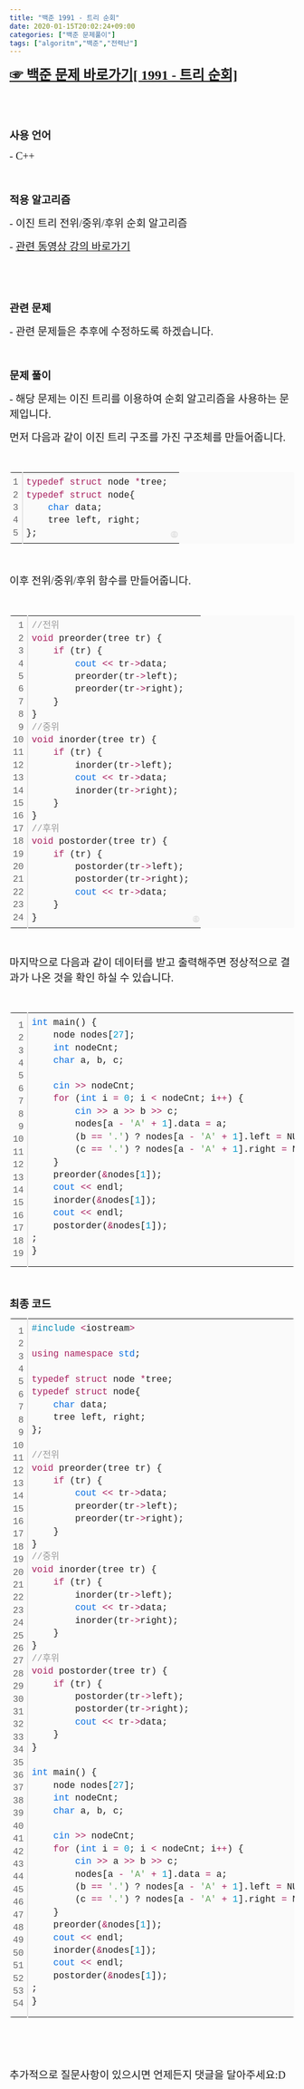 ```yaml
---
title: "백준 1991 - 트리 순회"
date: 2020-01-15T20:02:24+09:00
categories: ["백준 문제풀이"]
tags: ["algoritm","백준","전력난"]
---
```

<p><b style="font-size: 18pt;"><a href="https://www.acmicpc.net/problem/1991" target="_self"><span style="font-family: 나눔고딕, NanumGothic;">☞ 백준 문제 바로가기[ 1991 - 트리 순회]</span></a></b></p><p>&nbsp;</p><p>&nbsp;</p><p><span style="font-size: 14pt; font-family: 나눔고딕, NanumGothic;"><b>사용 언어</b></span></p><p><span style="font-size: 14pt; font-family: 나눔고딕, NanumGothic;">- C++</span></p><p><span style="font-size: 14pt;">&nbsp;</span></p><p><span style="font-size: 14pt;"><b><span style="font-family: 나눔고딕, NanumGothic;">﻿적용 알고리즘</span></b></span></p><p><span style="font-size: 14pt; font-family: 나눔고딕, NanumGothic;">- 이진 트리 전위/중위/후위 순회 알고리즘</span></p><p><span style="font-size: 14pt; font-family: 나눔고딕, NanumGothic;">-&nbsp;<a href="https://www.youtube.com/watch?v=z_tzHoPfllA&amp;list=PLRx0vPvlEmdDHxCvAQS1_6XV4deOwfVrz&amp;index=20" target="_self">관련 동영상 강의 바로가기</a></span></p><p>&nbsp;</p><p><span style="font-size: 14pt;">&nbsp;</span></p><p><span style="font-size: 14pt; font-family: 나눔고딕, NanumGothic;"><b>관련 문제</b></span></p><p><span style="font-size: 14pt; font-family: 나눔고딕, NanumGothic;">- 관련 문제들은 추후에 수정하도록 하겠습니다.</span></p><p><span style="font-size: 18.6667px;">&nbsp;</span></p><p><span style="font-size: 18.6667px;"><b><span style="font-family: 나눔고딕, NanumGothic;">문제 풀이</span></b></span></p><p><span style="font-size: 18.6667px; font-family: 나눔고딕, NanumGothic;">- 해당 문제는 이진 트리를 이용하여 순회 알고리즘을 사용하는 문제입니다.</span></p><p><font face="나눔고딕, NanumGothic"><span style="font-size: 18.6667px;">먼저 다음과 같이 이진 트리 구조를 가진 구조체를 만들어줍니다.</span></font></p><p><font face="나눔고딕, NanumGothic"><span style="font-size: 18.6667px;"><br></span></font></p><p><font face="나눔고딕, NanumGothic"><span style="font-size: 18.6667px;"></span></font></p><div class="colorscripter-code" style="color:#010101; font-family:Consolas, 'Liberation Mono', Menlo, Courier, monospace !important; position:relative !important; overflow:auto"><table class="colorscripter-code-table __se_tbl_ext" style="margin:0; padding:0; border:none; background-color:#fafafa; border-radius:4px; line-height:140%" cellspacing="0" cellpadding="0"><tbody><tr><td style="padding:6px; border-right:2px solid #e5e5e5"><div style="margin: 0px; padding: 0px; word-break: normal; text-align: right; color: rgb(102, 102, 102);"><div><span style="font-size: 12pt;">1</span></div><div><span style="font-size: 12pt;">2</span></div><div><span style="font-size: 12pt;">3</span></div><div><span style="font-size: 12pt;">4</span></div><div><span style="font-size: 12pt;">5</span></div></div></td><td style="padding:6px 0"><div style="margin: 0px; padding: 0px;"><div style="padding:0 6px; white-space:pre"><span style="color: rgb(167, 29, 93); font-size: 12pt;">typedef</span><span style="font-size: 12pt;">&nbsp;</span><span style="color: rgb(167, 29, 93); font-size: 12pt;">struct</span><span style="font-size: 12pt;">&nbsp;node&nbsp;</span><span style="color: rgb(167, 29, 93); font-size: 12pt;">*</span><span style="font-size: 12pt;">tree;</span></div><div style="padding:0 6px; white-space:pre"><span style="color: rgb(167, 29, 93); font-size: 12pt;">typedef</span><span style="font-size: 12pt;">&nbsp;</span><span style="color: rgb(167, 29, 93); font-size: 12pt;">struct</span><span style="font-size: 12pt;">&nbsp;node{</span></div><div style="padding:0 6px; white-space:pre"><span style="font-size: 12pt;">&nbsp;&nbsp;&nbsp;&nbsp;</span><span style="color: rgb(6, 109, 226); font-size: 12pt;">char</span><span style="font-size: 12pt;">&nbsp;data;</span></div><div style="padding:0 6px; white-space:pre"><span style="font-size: 12pt;">&nbsp;&nbsp;&nbsp;&nbsp;tree&nbsp;left,&nbsp;right;</span></div><div style="padding:0 6px; white-space:pre"><span style="font-size: 12pt;">};</span></div></div></td><td style="vertical-align:bottom; padding:0 2px 4px 0"><a href="http://colorscripter.com/info#e" target="_blank" style="text-decoration-line: none;"><span style="font-size:9px; word-break:normal; background-color:#e5e5e5; color:white; border-radius:10px; padding:1px">cs</span></a></td></tr></tbody></table></div><p><font face="나눔고딕, NanumGothic"><span style="font-size: 18.6667px;"><br></span></font></p><p><font face="나눔고딕, NanumGothic"><span style="font-size: 18.6667px;">이후 전위/중위/후위 함수를 만들어줍니다.</span></font></p><p><font face="나눔고딕, NanumGothic"><span style="font-size: 18.6667px;"><br></span></font></p><p><font face="나눔고딕, NanumGothic"><span style="font-size: 18.6667px;"></span></font></p><div class="colorscripter-code" style="color:#010101; font-family:Consolas, 'Liberation Mono', Menlo, Courier, monospace !important; position:relative !important; overflow:auto"><table class="colorscripter-code-table __se_tbl_ext" style="margin:0; padding:0; border:none; background-color:#fafafa; border-radius:4px; line-height:140%" cellspacing="0" cellpadding="0"><tbody><tr><td style="padding:6px; border-right:2px solid #e5e5e5"><div style="margin: 0px; padding: 0px; word-break: normal; text-align: right; color: rgb(102, 102, 102);"><div><span style="font-size: 12pt;">1</span></div><div><span style="font-size: 12pt;">2</span></div><div><span style="font-size: 12pt;">3</span></div><div><span style="font-size: 12pt;">4</span></div><div><span style="font-size: 12pt;">5</span></div><div><span style="font-size: 12pt;">6</span></div><div><span style="font-size: 12pt;">7</span></div><div><span style="font-size: 12pt;">8</span></div><div><span style="font-size: 12pt;">9</span></div><div><span style="font-size: 12pt;">10</span></div><div><span style="font-size: 12pt;">11</span></div><div><span style="font-size: 12pt;">12</span></div><div><span style="font-size: 12pt;">13</span></div><div><span style="font-size: 12pt;">14</span></div><div><span style="font-size: 12pt;">15</span></div><div><span style="font-size: 12pt;">16</span></div><div><span style="font-size: 12pt;">17</span></div><div><span style="font-size: 12pt;">18</span></div><div><span style="font-size: 12pt;">19</span></div><div><span style="font-size: 12pt;">20</span></div><div><span style="font-size: 12pt;">21</span></div><div><span style="font-size: 12pt;">22</span></div><div><span style="font-size: 12pt;">23</span></div><div><span style="font-size: 12pt;">24</span></div></div></td><td style="padding:6px 0"><div style="margin: 0px; padding: 0px;"><div style="padding:0 6px; white-space:pre"><span style="color: rgb(153, 153, 153); font-size: 12pt;">//전위</span></div><div style="padding:0 6px; white-space:pre"><span style="color: rgb(167, 29, 93); font-size: 12pt;">void</span><span style="font-size: 12pt;">&nbsp;preorder(tree&nbsp;tr)&nbsp;{</span></div><div style="padding:0 6px; white-space:pre"><span style="font-size: 12pt;">&nbsp;&nbsp;&nbsp;&nbsp;</span><span style="color: rgb(167, 29, 93); font-size: 12pt;">if</span><span style="font-size: 12pt;">&nbsp;(tr)&nbsp;{</span></div><div style="padding:0 6px; white-space:pre"><span style="font-size: 12pt;">&nbsp;&nbsp;&nbsp;&nbsp;&nbsp;&nbsp;&nbsp;&nbsp;</span><span style="color: rgb(6, 109, 226); font-size: 12pt;">cout</span><span style="font-size: 12pt;">&nbsp;</span><span style="color: rgb(167, 29, 93); font-size: 12pt;">&lt;</span><span style="color: rgb(167, 29, 93); font-size: 12pt;">&lt;</span><span style="font-size: 12pt;">&nbsp;tr</span><span style="color: rgb(167, 29, 93); font-size: 12pt;">-</span><span style="color: rgb(167, 29, 93); font-size: 12pt;">&gt;</span><span style="font-size: 12pt;">data;</span></div><div style="padding:0 6px; white-space:pre"><span style="font-size: 12pt;">&nbsp;&nbsp;&nbsp;&nbsp;&nbsp;&nbsp;&nbsp;&nbsp;preorder(tr</span><span style="color: rgb(167, 29, 93); font-size: 12pt;">-</span><span style="color: rgb(167, 29, 93); font-size: 12pt;">&gt;</span><span style="font-size: 12pt;">left);</span></div><div style="padding:0 6px; white-space:pre"><span style="font-size: 12pt;">&nbsp;&nbsp;&nbsp;&nbsp;&nbsp;&nbsp;&nbsp;&nbsp;preorder(tr</span><span style="color: rgb(167, 29, 93); font-size: 12pt;">-</span><span style="color: rgb(167, 29, 93); font-size: 12pt;">&gt;</span><span style="font-size: 12pt;">right);</span></div><div style="padding:0 6px; white-space:pre"><span style="font-size: 12pt;">&nbsp;&nbsp;&nbsp;&nbsp;}</span></div><div style="padding:0 6px; white-space:pre"><span style="font-size: 12pt;">}</span></div><div style="padding:0 6px; white-space:pre"><span style="color: rgb(153, 153, 153); font-size: 12pt;">//중위</span></div><div style="padding:0 6px; white-space:pre"><span style="color: rgb(167, 29, 93); font-size: 12pt;">void</span><span style="font-size: 12pt;">&nbsp;inorder(tree&nbsp;tr)&nbsp;{</span></div><div style="padding:0 6px; white-space:pre"><span style="font-size: 12pt;">&nbsp;&nbsp;&nbsp;&nbsp;</span><span style="color: rgb(167, 29, 93); font-size: 12pt;">if</span><span style="font-size: 12pt;">&nbsp;(tr)&nbsp;{&nbsp;&nbsp;&nbsp;&nbsp;</span></div><div style="padding:0 6px; white-space:pre"><span style="font-size: 12pt;">&nbsp;&nbsp;&nbsp;&nbsp;&nbsp;&nbsp;&nbsp;&nbsp;inorder(tr</span><span style="color: rgb(167, 29, 93); font-size: 12pt;">-</span><span style="color: rgb(167, 29, 93); font-size: 12pt;">&gt;</span><span style="font-size: 12pt;">left);</span></div><div style="padding:0 6px; white-space:pre"><span style="font-size: 12pt;">&nbsp;&nbsp;&nbsp;&nbsp;&nbsp;&nbsp;&nbsp;&nbsp;</span><span style="color: rgb(6, 109, 226); font-size: 12pt;">cout</span><span style="font-size: 12pt;">&nbsp;</span><span style="color: rgb(167, 29, 93); font-size: 12pt;">&lt;</span><span style="color: rgb(167, 29, 93); font-size: 12pt;">&lt;</span><span style="font-size: 12pt;">&nbsp;tr</span><span style="color: rgb(167, 29, 93); font-size: 12pt;">-</span><span style="color: rgb(167, 29, 93); font-size: 12pt;">&gt;</span><span style="font-size: 12pt;">data;</span></div><div style="padding:0 6px; white-space:pre"><span style="font-size: 12pt;">&nbsp;&nbsp;&nbsp;&nbsp;&nbsp;&nbsp;&nbsp;&nbsp;inorder(tr</span><span style="color: rgb(167, 29, 93); font-size: 12pt;">-</span><span style="color: rgb(167, 29, 93); font-size: 12pt;">&gt;</span><span style="font-size: 12pt;">right);</span></div><div style="padding:0 6px; white-space:pre"><span style="font-size: 12pt;">&nbsp;&nbsp;&nbsp;&nbsp;}</span></div><div style="padding:0 6px; white-space:pre"><span style="font-size: 12pt;">}</span></div><div style="padding:0 6px; white-space:pre"><span style="color: rgb(153, 153, 153); font-size: 12pt;">//후위</span></div><div style="padding:0 6px; white-space:pre"><span style="color: rgb(167, 29, 93); font-size: 12pt;">void</span><span style="font-size: 12pt;">&nbsp;postorder(tree&nbsp;tr)&nbsp;{</span></div><div style="padding:0 6px; white-space:pre"><span style="font-size: 12pt;">&nbsp;&nbsp;&nbsp;&nbsp;</span><span style="color: rgb(167, 29, 93); font-size: 12pt;">if</span><span style="font-size: 12pt;">&nbsp;(tr)&nbsp;{</span></div><div style="padding:0 6px; white-space:pre"><span style="font-size: 12pt;">&nbsp;&nbsp;&nbsp;&nbsp;&nbsp;&nbsp;&nbsp;&nbsp;postorder(tr</span><span style="color: rgb(167, 29, 93); font-size: 12pt;">-</span><span style="color: rgb(167, 29, 93); font-size: 12pt;">&gt;</span><span style="font-size: 12pt;">left);</span></div><div style="padding:0 6px; white-space:pre"><span style="font-size: 12pt;">&nbsp;&nbsp;&nbsp;&nbsp;&nbsp;&nbsp;&nbsp;&nbsp;postorder(tr</span><span style="color: rgb(167, 29, 93); font-size: 12pt;">-</span><span style="color: rgb(167, 29, 93); font-size: 12pt;">&gt;</span><span style="font-size: 12pt;">right);</span></div><div style="padding:0 6px; white-space:pre"><span style="font-size: 12pt;">&nbsp;&nbsp;&nbsp;&nbsp;&nbsp;&nbsp;&nbsp;&nbsp;</span><span style="color: rgb(6, 109, 226); font-size: 12pt;">cout</span><span style="font-size: 12pt;">&nbsp;</span><span style="color: rgb(167, 29, 93); font-size: 12pt;">&lt;</span><span style="color: rgb(167, 29, 93); font-size: 12pt;">&lt;</span><span style="font-size: 12pt;">&nbsp;tr</span><span style="color: rgb(167, 29, 93); font-size: 12pt;">-</span><span style="color: rgb(167, 29, 93); font-size: 12pt;">&gt;</span><span style="font-size: 12pt;">data;</span></div><div style="padding:0 6px; white-space:pre"><span style="font-size: 12pt;">&nbsp;&nbsp;&nbsp;&nbsp;}</span></div><div style="padding:0 6px; white-space:pre"><span style="font-size: 12pt;">}</span></div></div></td><td style="vertical-align:bottom; padding:0 2px 4px 0"><a href="http://colorscripter.com/info#e" target="_blank" style="text-decoration-line: none;"><span style="font-size:9px; word-break:normal; background-color:#e5e5e5; color:white; border-radius:10px; padding:1px">cs</span></a></td></tr></tbody></table></div><p>&nbsp;</p><p><font face="나눔고딕, NanumGothic"><span style="font-size: 18.6667px;">마지막으로 다음과 같이 데이터를 받고 출력해주면 정상적으로 결과가 나온 것을 확인 하실 수 있습니다.</span></font></p><p><font face="나눔고딕, NanumGothic"><span style="font-size: 18.6667px;"><br></span></font></p><p><font face="나눔고딕, NanumGothic"><span style="font-size: 18.6667px;"></span></font></p><div class="colorscripter-code" style="color:#010101; font-family:Consolas, 'Liberation Mono', Menlo, Courier, monospace !important; position:relative !important; overflow:auto"><table class="colorscripter-code-table __se_tbl_ext" style="margin:0; padding:0; border:none; background-color:#fafafa; border-radius:4px; line-height:140%" cellspacing="0" cellpadding="0"><tbody><tr><td style="padding:6px; border-right:2px solid #e5e5e5"><div style="margin: 0px; padding: 0px; word-break: normal; text-align: right; color: rgb(102, 102, 102);"><div><span style="font-size: 12pt;">1</span></div><div><span style="font-size: 12pt;">2</span></div><div><span style="font-size: 12pt;">3</span></div><div><span style="font-size: 12pt;">4</span></div><div><span style="font-size: 12pt;">5</span></div><div><span style="font-size: 12pt;">6</span></div><div><span style="font-size: 12pt;">7</span></div><div><span style="font-size: 12pt;">8</span></div><div><span style="font-size: 12pt;">9</span></div><div><span style="font-size: 12pt;">10</span></div><div><span style="font-size: 12pt;">11</span></div><div><span style="font-size: 12pt;">12</span></div><div><span style="font-size: 12pt;">13</span></div><div><span style="font-size: 12pt;">14</span></div><div><span style="font-size: 12pt;">15</span></div><div><span style="font-size: 12pt;">16</span></div><div><span style="font-size: 12pt;">17</span></div><div><span style="font-size: 12pt;">18</span></div><div><span style="font-size: 12pt;">19</span></div></div></td><td style="padding:6px 0"><div style="margin: 0px; padding: 0px;"><div style="padding:0 6px; white-space:pre"><span style="color: rgb(6, 109, 226); font-size: 12pt;">int</span><span style="font-size: 12pt;">&nbsp;main()&nbsp;{</span></div><div style="padding:0 6px; white-space:pre"><span style="font-size: 12pt;">&nbsp;&nbsp;&nbsp;&nbsp;node&nbsp;nodes[</span><span style="color: rgb(0, 153, 204); font-size: 12pt;">27</span><span style="font-size: 12pt;">];</span></div><div style="padding:0 6px; white-space:pre"><span style="font-size: 12pt;">&nbsp;&nbsp;&nbsp;&nbsp;</span><span style="color: rgb(6, 109, 226); font-size: 12pt;">int</span><span style="font-size: 12pt;">&nbsp;nodeCnt;</span></div><div style="padding:0 6px; white-space:pre"><span style="font-size: 12pt;">&nbsp;&nbsp;&nbsp;&nbsp;</span><span style="color: rgb(6, 109, 226); font-size: 12pt;">char</span><span style="font-size: 12pt;">&nbsp;a,&nbsp;b,&nbsp;c;</span></div><div style="padding:0 6px; white-space:pre"><span style="font-size: 12pt;">&nbsp;</span></div><div style="padding:0 6px; white-space:pre"><span style="font-size: 12pt;">&nbsp;&nbsp;&nbsp;&nbsp;</span><span style="color: rgb(6, 109, 226); font-size: 12pt;">cin</span><span style="font-size: 12pt;">&nbsp;</span><span style="color: rgb(167, 29, 93); font-size: 12pt;">&gt;</span><span style="color: rgb(167, 29, 93); font-size: 12pt;">&gt;</span><span style="font-size: 12pt;">&nbsp;nodeCnt;</span></div><div style="padding:0 6px; white-space:pre"><span style="font-size: 12pt;">&nbsp;&nbsp;&nbsp;&nbsp;</span><span style="color: rgb(167, 29, 93); font-size: 12pt;">for</span><span style="font-size: 12pt;">&nbsp;(</span><span style="color: rgb(6, 109, 226); font-size: 12pt;">int</span><span style="font-size: 12pt;">&nbsp;i&nbsp;</span><span style="color: rgb(167, 29, 93); font-size: 12pt;">=</span><span style="font-size: 12pt;">&nbsp;</span><span style="color: rgb(0, 153, 204); font-size: 12pt;">0</span><span style="font-size: 12pt;">;&nbsp;i&nbsp;</span><span style="color: rgb(167, 29, 93); font-size: 12pt;">&lt;</span><span style="font-size: 12pt;">&nbsp;nodeCnt;&nbsp;i</span><span style="color: rgb(167, 29, 93); font-size: 12pt;">+</span><span style="color: rgb(167, 29, 93); font-size: 12pt;">+</span><span style="font-size: 12pt;">)&nbsp;{</span></div><div style="padding:0 6px; white-space:pre"><span style="font-size: 12pt;">&nbsp;&nbsp;&nbsp;&nbsp;&nbsp;&nbsp;&nbsp;&nbsp;</span><span style="color: rgb(6, 109, 226); font-size: 12pt;">cin</span><span style="font-size: 12pt;">&nbsp;</span><span style="color: rgb(167, 29, 93); font-size: 12pt;">&gt;</span><span style="color: rgb(167, 29, 93); font-size: 12pt;">&gt;</span><span style="font-size: 12pt;">&nbsp;a&nbsp;</span><span style="color: rgb(167, 29, 93); font-size: 12pt;">&gt;</span><span style="color: rgb(167, 29, 93); font-size: 12pt;">&gt;</span><span style="font-size: 12pt;">&nbsp;b&nbsp;</span><span style="color: rgb(167, 29, 93); font-size: 12pt;">&gt;</span><span style="color: rgb(167, 29, 93); font-size: 12pt;">&gt;</span><span style="font-size: 12pt;">&nbsp;c;</span></div><div style="padding:0 6px; white-space:pre"><span style="font-size: 12pt;">&nbsp;&nbsp;&nbsp;&nbsp;&nbsp;&nbsp;&nbsp;&nbsp;nodes[a&nbsp;</span><span style="color: rgb(167, 29, 93); font-size: 12pt;">-</span><span style="font-size: 12pt;">&nbsp;</span><span style="color: rgb(99, 163, 92); font-size: 12pt;">'A'</span><span style="font-size: 12pt;">&nbsp;</span><span style="color: rgb(167, 29, 93); font-size: 12pt;">+</span><span style="font-size: 12pt;">&nbsp;</span><span style="color: rgb(0, 153, 204); font-size: 12pt;">1</span><span style="font-size: 12pt;">].data&nbsp;</span><span style="color: rgb(167, 29, 93); font-size: 12pt;">=</span><span style="font-size: 12pt;">&nbsp;a;</span></div><div style="padding:0 6px; white-space:pre"><span style="font-size: 12pt;">&nbsp;&nbsp;&nbsp;&nbsp;&nbsp;&nbsp;&nbsp;&nbsp;(b&nbsp;</span><span style="color: rgb(167, 29, 93); font-size: 12pt;">=</span><span style="color: rgb(167, 29, 93); font-size: 12pt;">=</span><span style="font-size: 12pt;">&nbsp;</span><span style="color: rgb(99, 163, 92); font-size: 12pt;">'.'</span><span style="font-size: 12pt;">)&nbsp;?&nbsp;nodes[a&nbsp;</span><span style="color: rgb(167, 29, 93); font-size: 12pt;">-</span><span style="font-size: 12pt;">&nbsp;</span><span style="color: rgb(99, 163, 92); font-size: 12pt;">'A'</span><span style="font-size: 12pt;">&nbsp;</span><span style="color: rgb(167, 29, 93); font-size: 12pt;">+</span><span style="font-size: 12pt;">&nbsp;</span><span style="color: rgb(0, 153, 204); font-size: 12pt;">1</span><span style="font-size: 12pt;">].left&nbsp;</span><span style="color: rgb(167, 29, 93); font-size: 12pt;">=</span><span style="font-size: 12pt;">&nbsp;NULL&nbsp;:&nbsp;nodes[a&nbsp;</span><span style="color: rgb(167, 29, 93); font-size: 12pt;">-</span><span style="font-size: 12pt;">&nbsp;</span><span style="color: rgb(99, 163, 92); font-size: 12pt;">'A'</span><span style="font-size: 12pt;">&nbsp;</span><span style="color: rgb(167, 29, 93); font-size: 12pt;">+</span><span style="font-size: 12pt;">&nbsp;</span><span style="color: rgb(0, 153, 204); font-size: 12pt;">1</span><span style="font-size: 12pt;">].left&nbsp;</span><span style="color: rgb(167, 29, 93); font-size: 12pt;">=</span><span style="font-size: 12pt;">&nbsp;</span><span style="color: rgb(167, 29, 93); font-size: 12pt;">&amp;</span><span style="font-size: 12pt;">nodes[b&nbsp;</span><span style="color: rgb(167, 29, 93); font-size: 12pt;">-</span><span style="font-size: 12pt;">&nbsp;</span><span style="color: rgb(99, 163, 92); font-size: 12pt;">'A'</span><span style="font-size: 12pt;">&nbsp;</span><span style="color: rgb(167, 29, 93); font-size: 12pt;">+</span><span style="font-size: 12pt;">&nbsp;</span><span style="color: rgb(0, 153, 204); font-size: 12pt;">1</span><span style="font-size: 12pt;">];</span></div><div style="padding:0 6px; white-space:pre"><span style="font-size: 12pt;">&nbsp;&nbsp;&nbsp;&nbsp;&nbsp;&nbsp;&nbsp;&nbsp;(c&nbsp;</span><span style="color: rgb(167, 29, 93); font-size: 12pt;">=</span><span style="color: rgb(167, 29, 93); font-size: 12pt;">=</span><span style="font-size: 12pt;">&nbsp;</span><span style="color: rgb(99, 163, 92); font-size: 12pt;">'.'</span><span style="font-size: 12pt;">)&nbsp;?&nbsp;nodes[a&nbsp;</span><span style="color: rgb(167, 29, 93); font-size: 12pt;">-</span><span style="font-size: 12pt;">&nbsp;</span><span style="color: rgb(99, 163, 92); font-size: 12pt;">'A'</span><span style="font-size: 12pt;">&nbsp;</span><span style="color: rgb(167, 29, 93); font-size: 12pt;">+</span><span style="font-size: 12pt;">&nbsp;</span><span style="color: rgb(0, 153, 204); font-size: 12pt;">1</span><span style="font-size: 12pt;">].right&nbsp;</span><span style="color: rgb(167, 29, 93); font-size: 12pt;">=</span><span style="font-size: 12pt;">&nbsp;NULL&nbsp;:&nbsp;nodes[a&nbsp;</span><span style="color: rgb(167, 29, 93); font-size: 12pt;">-</span><span style="font-size: 12pt;">&nbsp;</span><span style="color: rgb(99, 163, 92); font-size: 12pt;">'A'</span><span style="font-size: 12pt;">&nbsp;</span><span style="color: rgb(167, 29, 93); font-size: 12pt;">+</span><span style="font-size: 12pt;">&nbsp;</span><span style="color: rgb(0, 153, 204); font-size: 12pt;">1</span><span style="font-size: 12pt;">].right&nbsp;</span><span style="color: rgb(167, 29, 93); font-size: 12pt;">=</span><span style="font-size: 12pt;">&nbsp;</span><span style="color: rgb(167, 29, 93); font-size: 12pt;">&amp;</span><span style="font-size: 12pt;">nodes[c&nbsp;</span><span style="color: rgb(167, 29, 93); font-size: 12pt;">-</span><span style="font-size: 12pt;">&nbsp;</span><span style="color: rgb(99, 163, 92); font-size: 12pt;">'A'</span><span style="font-size: 12pt;">&nbsp;</span><span style="color: rgb(167, 29, 93); font-size: 12pt;">+</span><span style="font-size: 12pt;">&nbsp;</span><span style="color: rgb(0, 153, 204); font-size: 12pt;">1</span><span style="font-size: 12pt;">];</span></div><div style="padding:0 6px; white-space:pre"><span style="font-size: 12pt;">&nbsp;&nbsp;&nbsp;&nbsp;}</span></div><div style="padding:0 6px; white-space:pre"><span style="font-size: 12pt;">&nbsp;&nbsp;&nbsp;&nbsp;preorder(</span><span style="color: rgb(167, 29, 93); font-size: 12pt;">&amp;</span><span style="font-size: 12pt;">nodes[</span><span style="color: rgb(0, 153, 204); font-size: 12pt;">1</span><span style="font-size: 12pt;">]);</span></div><div style="padding:0 6px; white-space:pre"><span style="font-size: 12pt;">&nbsp;&nbsp;&nbsp;&nbsp;</span><span style="color: rgb(6, 109, 226); font-size: 12pt;">cout</span><span style="font-size: 12pt;">&nbsp;</span><span style="color: rgb(167, 29, 93); font-size: 12pt;">&lt;</span><span style="color: rgb(167, 29, 93); font-size: 12pt;">&lt;</span><span style="font-size: 12pt;">&nbsp;endl;</span></div><div style="padding:0 6px; white-space:pre"><span style="font-size: 12pt;">&nbsp;&nbsp;&nbsp;&nbsp;inorder(</span><span style="color: rgb(167, 29, 93); font-size: 12pt;">&amp;</span><span style="font-size: 12pt;">nodes[</span><span style="color: rgb(0, 153, 204); font-size: 12pt;">1</span><span style="font-size: 12pt;">]);</span></div><div style="padding:0 6px; white-space:pre"><span style="font-size: 12pt;">&nbsp;&nbsp;&nbsp;&nbsp;</span><span style="color: rgb(6, 109, 226); font-size: 12pt;">cout</span><span style="font-size: 12pt;">&nbsp;</span><span style="color: rgb(167, 29, 93); font-size: 12pt;">&lt;</span><span style="color: rgb(167, 29, 93); font-size: 12pt;">&lt;</span><span style="font-size: 12pt;">&nbsp;endl;</span></div><div style="padding:0 6px; white-space:pre"><span style="font-size: 12pt;">&nbsp;&nbsp;&nbsp;&nbsp;postorder(</span><span style="color: rgb(167, 29, 93); font-size: 12pt;">&amp;</span><span style="font-size: 12pt;">nodes[</span><span style="color: rgb(0, 153, 204); font-size: 12pt;">1</span><span style="font-size: 12pt;">]);</span></div><div style="padding:0 6px; white-space:pre"><span style="font-size: 12pt;">;</span></div><div style="padding:0 6px; white-space:pre"><span style="font-size: 12pt;">}</span></div></div><div style="text-align:right; margin-top:-13px; margin-right:5px; font-size:9px; font-style:italic"><a href="http://colorscripter.com/info#e" target="_blank" style="color: rgb(229, 229, 229); text-decoration-line: none;">Colored by Color Scripter</a></div></td><td style="vertical-align:bottom; padding:0 2px 4px 0"><a href="http://colorscripter.com/info#e" target="_blank" style="text-decoration-line: none;"><span style="font-size:9px; word-break:normal; background-color:#e5e5e5; color:white; border-radius:10px; padding:1px">cs</span></a></td></tr></tbody></table></div><p><font face="나눔고딕, NanumGothic"><span style="font-size: 18.6667px;"><br></span></font></p><p><font face="나눔고딕, NanumGothic"><span style="font-size: 18.6667px;"><b>최종 코드</b></span></font></p><p><font face="나눔고딕, NanumGothic"><span style="font-size: 18.6667px;"></span></font></p><div class="colorscripter-code" style="color:#010101; font-family:Consolas, 'Liberation Mono', Menlo, Courier, monospace !important; position:relative !important; overflow:auto"><table class="colorscripter-code-table __se_tbl_ext" style="margin:0; padding:0; border:none; background-color:#fafafa; border-radius:4px; line-height:140%" cellspacing="0" cellpadding="0"><tbody><tr><td style="padding:6px; border-right:2px solid #e5e5e5"><div style="margin: 0px; padding: 0px; word-break: normal; text-align: right; color: rgb(102, 102, 102);"><div><span style="font-size: 12pt;">1</span></div><div><span style="font-size: 12pt;">2</span></div><div><span style="font-size: 12pt;">3</span></div><div><span style="font-size: 12pt;">4</span></div><div><span style="font-size: 12pt;">5</span></div><div><span style="font-size: 12pt;">6</span></div><div><span style="font-size: 12pt;">7</span></div><div><span style="font-size: 12pt;">8</span></div><div><span style="font-size: 12pt;">9</span></div><div><span style="font-size: 12pt;">10</span></div><div><span style="font-size: 12pt;">11</span></div><div><span style="font-size: 12pt;">12</span></div><div><span style="font-size: 12pt;">13</span></div><div><span style="font-size: 12pt;">14</span></div><div><span style="font-size: 12pt;">15</span></div><div><span style="font-size: 12pt;">16</span></div><div><span style="font-size: 12pt;">17</span></div><div><span style="font-size: 12pt;">18</span></div><div><span style="font-size: 12pt;">19</span></div><div><span style="font-size: 12pt;">20</span></div><div><span style="font-size: 12pt;">21</span></div><div><span style="font-size: 12pt;">22</span></div><div><span style="font-size: 12pt;">23</span></div><div><span style="font-size: 12pt;">24</span></div><div><span style="font-size: 12pt;">25</span></div><div><span style="font-size: 12pt;">26</span></div><div><span style="font-size: 12pt;">27</span></div><div><span style="font-size: 12pt;">28</span></div><div><span style="font-size: 12pt;">29</span></div><div><span style="font-size: 12pt;">30</span></div><div><span style="font-size: 12pt;">31</span></div><div><span style="font-size: 12pt;">32</span></div><div><span style="font-size: 12pt;">33</span></div><div><span style="font-size: 12pt;">34</span></div><div><span style="font-size: 12pt;">35</span></div><div><span style="font-size: 12pt;">36</span></div><div><span style="font-size: 12pt;">37</span></div><div><span style="font-size: 12pt;">38</span></div><div><span style="font-size: 12pt;">39</span></div><div><span style="font-size: 12pt;">40</span></div><div><span style="font-size: 12pt;">41</span></div><div><span style="font-size: 12pt;">42</span></div><div><span style="font-size: 12pt;">43</span></div><div><span style="font-size: 12pt;">44</span></div><div><span style="font-size: 12pt;">45</span></div><div><span style="font-size: 12pt;">46</span></div><div><span style="font-size: 12pt;">47</span></div><div><span style="font-size: 12pt;">48</span></div><div><span style="font-size: 12pt;">49</span></div><div><span style="font-size: 12pt;">50</span></div><div><span style="font-size: 12pt;">51</span></div><div><span style="font-size: 12pt;">52</span></div><div><span style="font-size: 12pt;">53</span></div><div><span style="font-size: 12pt;">54</span></div></div></td><td style="padding:6px 0"><div style="margin: 0px; padding: 0px;"><div style="padding:0 6px; white-space:pre"><span style="color: rgb(0, 134, 179); font-size: 12pt;">#include</span><span style="font-size: 12pt;">&nbsp;</span><span style="color: rgb(167, 29, 93); font-size: 12pt;">&lt;</span><span style="font-size: 12pt;">iostream</span><span style="color: rgb(167, 29, 93); font-size: 12pt;">&gt;</span></div><div style="padding:0 6px; white-space:pre"><span style="font-size: 12pt;">&nbsp;</span></div><div style="padding:0 6px; white-space:pre"><span style="color: rgb(167, 29, 93); font-size: 12pt;">using</span><span style="font-size: 12pt;">&nbsp;</span><span style="color: rgb(167, 29, 93); font-size: 12pt;">namespace</span><span style="font-size: 12pt;">&nbsp;</span><span style="color: rgb(6, 109, 226); font-size: 12pt;">std</span><span style="font-size: 12pt;">;</span></div><div style="padding:0 6px; white-space:pre"><span style="font-size: 12pt;">&nbsp;</span></div><div style="padding:0 6px; white-space:pre"><span style="color: rgb(167, 29, 93); font-size: 12pt;">typedef</span><span style="font-size: 12pt;">&nbsp;</span><span style="color: rgb(167, 29, 93); font-size: 12pt;">struct</span><span style="font-size: 12pt;">&nbsp;node&nbsp;</span><span style="color: rgb(167, 29, 93); font-size: 12pt;">*</span><span style="font-size: 12pt;">tree;</span></div><div style="padding:0 6px; white-space:pre"><span style="color: rgb(167, 29, 93); font-size: 12pt;">typedef</span><span style="font-size: 12pt;">&nbsp;</span><span style="color: rgb(167, 29, 93); font-size: 12pt;">struct</span><span style="font-size: 12pt;">&nbsp;node{</span></div><div style="padding:0 6px; white-space:pre"><span style="font-size: 12pt;">&nbsp;&nbsp;&nbsp;&nbsp;</span><span style="color: rgb(6, 109, 226); font-size: 12pt;">char</span><span style="font-size: 12pt;">&nbsp;data;</span></div><div style="padding:0 6px; white-space:pre"><span style="font-size: 12pt;">&nbsp;&nbsp;&nbsp;&nbsp;tree&nbsp;left,&nbsp;right;</span></div><div style="padding:0 6px; white-space:pre"><span style="font-size: 12pt;">};</span></div><div style="padding:0 6px; white-space:pre"><span style="font-size: 12pt;">&nbsp;</span></div><div style="padding:0 6px; white-space:pre"><span style="color: rgb(153, 153, 153); font-size: 12pt;">//전위</span></div><div style="padding:0 6px; white-space:pre"><span style="color: rgb(167, 29, 93); font-size: 12pt;">void</span><span style="font-size: 12pt;">&nbsp;preorder(tree&nbsp;tr)&nbsp;{</span></div><div style="padding:0 6px; white-space:pre"><span style="font-size: 12pt;">&nbsp;&nbsp;&nbsp;&nbsp;</span><span style="color: rgb(167, 29, 93); font-size: 12pt;">if</span><span style="font-size: 12pt;">&nbsp;(tr)&nbsp;{</span></div><div style="padding:0 6px; white-space:pre"><span style="font-size: 12pt;">&nbsp;&nbsp;&nbsp;&nbsp;&nbsp;&nbsp;&nbsp;&nbsp;</span><span style="color: rgb(6, 109, 226); font-size: 12pt;">cout</span><span style="font-size: 12pt;">&nbsp;</span><span style="color: rgb(167, 29, 93); font-size: 12pt;">&lt;</span><span style="color: rgb(167, 29, 93); font-size: 12pt;">&lt;</span><span style="font-size: 12pt;">&nbsp;tr</span><span style="color: rgb(167, 29, 93); font-size: 12pt;">-</span><span style="color: rgb(167, 29, 93); font-size: 12pt;">&gt;</span><span style="font-size: 12pt;">data;</span></div><div style="padding:0 6px; white-space:pre"><span style="font-size: 12pt;">&nbsp;&nbsp;&nbsp;&nbsp;&nbsp;&nbsp;&nbsp;&nbsp;preorder(tr</span><span style="color: rgb(167, 29, 93); font-size: 12pt;">-</span><span style="color: rgb(167, 29, 93); font-size: 12pt;">&gt;</span><span style="font-size: 12pt;">left);</span></div><div style="padding:0 6px; white-space:pre"><span style="font-size: 12pt;">&nbsp;&nbsp;&nbsp;&nbsp;&nbsp;&nbsp;&nbsp;&nbsp;preorder(tr</span><span style="color: rgb(167, 29, 93); font-size: 12pt;">-</span><span style="color: rgb(167, 29, 93); font-size: 12pt;">&gt;</span><span style="font-size: 12pt;">right);</span></div><div style="padding:0 6px; white-space:pre"><span style="font-size: 12pt;">&nbsp;&nbsp;&nbsp;&nbsp;}</span></div><div style="padding:0 6px; white-space:pre"><span style="font-size: 12pt;">}</span></div><div style="padding:0 6px; white-space:pre"><span style="color: rgb(153, 153, 153); font-size: 12pt;">//중위</span></div><div style="padding:0 6px; white-space:pre"><span style="color: rgb(167, 29, 93); font-size: 12pt;">void</span><span style="font-size: 12pt;">&nbsp;inorder(tree&nbsp;tr)&nbsp;{</span></div><div style="padding:0 6px; white-space:pre"><span style="font-size: 12pt;">&nbsp;&nbsp;&nbsp;&nbsp;</span><span style="color: rgb(167, 29, 93); font-size: 12pt;">if</span><span style="font-size: 12pt;">&nbsp;(tr)&nbsp;{&nbsp;&nbsp;&nbsp;&nbsp;</span></div><div style="padding:0 6px; white-space:pre"><span style="font-size: 12pt;">&nbsp;&nbsp;&nbsp;&nbsp;&nbsp;&nbsp;&nbsp;&nbsp;inorder(tr</span><span style="color: rgb(167, 29, 93); font-size: 12pt;">-</span><span style="color: rgb(167, 29, 93); font-size: 12pt;">&gt;</span><span style="font-size: 12pt;">left);</span></div><div style="padding:0 6px; white-space:pre"><span style="font-size: 12pt;">&nbsp;&nbsp;&nbsp;&nbsp;&nbsp;&nbsp;&nbsp;&nbsp;</span><span style="color: rgb(6, 109, 226); font-size: 12pt;">cout</span><span style="font-size: 12pt;">&nbsp;</span><span style="color: rgb(167, 29, 93); font-size: 12pt;">&lt;</span><span style="color: rgb(167, 29, 93); font-size: 12pt;">&lt;</span><span style="font-size: 12pt;">&nbsp;tr</span><span style="color: rgb(167, 29, 93); font-size: 12pt;">-</span><span style="color: rgb(167, 29, 93); font-size: 12pt;">&gt;</span><span style="font-size: 12pt;">data;</span></div><div style="padding:0 6px; white-space:pre"><span style="font-size: 12pt;">&nbsp;&nbsp;&nbsp;&nbsp;&nbsp;&nbsp;&nbsp;&nbsp;inorder(tr</span><span style="color: rgb(167, 29, 93); font-size: 12pt;">-</span><span style="color: rgb(167, 29, 93); font-size: 12pt;">&gt;</span><span style="font-size: 12pt;">right);</span></div><div style="padding:0 6px; white-space:pre"><span style="font-size: 12pt;">&nbsp;&nbsp;&nbsp;&nbsp;}</span></div><div style="padding:0 6px; white-space:pre"><span style="font-size: 12pt;">}</span></div><div style="padding:0 6px; white-space:pre"><span style="color: rgb(153, 153, 153); font-size: 12pt;">//후위</span></div><div style="padding:0 6px; white-space:pre"><span style="color: rgb(167, 29, 93); font-size: 12pt;">void</span><span style="font-size: 12pt;">&nbsp;postorder(tree&nbsp;tr)&nbsp;{</span></div><div style="padding:0 6px; white-space:pre"><span style="font-size: 12pt;">&nbsp;&nbsp;&nbsp;&nbsp;</span><span style="color: rgb(167, 29, 93); font-size: 12pt;">if</span><span style="font-size: 12pt;">&nbsp;(tr)&nbsp;{</span></div><div style="padding:0 6px; white-space:pre"><span style="font-size: 12pt;">&nbsp;&nbsp;&nbsp;&nbsp;&nbsp;&nbsp;&nbsp;&nbsp;postorder(tr</span><span style="color: rgb(167, 29, 93); font-size: 12pt;">-</span><span style="color: rgb(167, 29, 93); font-size: 12pt;">&gt;</span><span style="font-size: 12pt;">left);</span></div><div style="padding:0 6px; white-space:pre"><span style="font-size: 12pt;">&nbsp;&nbsp;&nbsp;&nbsp;&nbsp;&nbsp;&nbsp;&nbsp;postorder(tr</span><span style="color: rgb(167, 29, 93); font-size: 12pt;">-</span><span style="color: rgb(167, 29, 93); font-size: 12pt;">&gt;</span><span style="font-size: 12pt;">right);</span></div><div style="padding:0 6px; white-space:pre"><span style="font-size: 12pt;">&nbsp;&nbsp;&nbsp;&nbsp;&nbsp;&nbsp;&nbsp;&nbsp;</span><span style="color: rgb(6, 109, 226); font-size: 12pt;">cout</span><span style="font-size: 12pt;">&nbsp;</span><span style="color: rgb(167, 29, 93); font-size: 12pt;">&lt;</span><span style="color: rgb(167, 29, 93); font-size: 12pt;">&lt;</span><span style="font-size: 12pt;">&nbsp;tr</span><span style="color: rgb(167, 29, 93); font-size: 12pt;">-</span><span style="color: rgb(167, 29, 93); font-size: 12pt;">&gt;</span><span style="font-size: 12pt;">data;</span></div><div style="padding:0 6px; white-space:pre"><span style="font-size: 12pt;">&nbsp;&nbsp;&nbsp;&nbsp;}</span></div><div style="padding:0 6px; white-space:pre"><span style="font-size: 12pt;">}</span></div><div style="padding:0 6px; white-space:pre"><span style="font-size: 12pt;">&nbsp;</span></div><div style="padding:0 6px; white-space:pre"><span style="color: rgb(6, 109, 226); font-size: 12pt;">int</span><span style="font-size: 12pt;">&nbsp;main()&nbsp;{</span></div><div style="padding:0 6px; white-space:pre"><span style="font-size: 12pt;">&nbsp;&nbsp;&nbsp;&nbsp;node&nbsp;nodes[</span><span style="color: rgb(0, 153, 204); font-size: 12pt;">27</span><span style="font-size: 12pt;">];</span></div><div style="padding:0 6px; white-space:pre"><span style="font-size: 12pt;">&nbsp;&nbsp;&nbsp;&nbsp;</span><span style="color: rgb(6, 109, 226); font-size: 12pt;">int</span><span style="font-size: 12pt;">&nbsp;nodeCnt;</span></div><div style="padding:0 6px; white-space:pre"><span style="font-size: 12pt;">&nbsp;&nbsp;&nbsp;&nbsp;</span><span style="color: rgb(6, 109, 226); font-size: 12pt;">char</span><span style="font-size: 12pt;">&nbsp;a,&nbsp;b,&nbsp;c;</span></div><div style="padding:0 6px; white-space:pre"><span style="font-size: 12pt;">&nbsp;</span></div><div style="padding:0 6px; white-space:pre"><span style="font-size: 12pt;">&nbsp;&nbsp;&nbsp;&nbsp;</span><span style="color: rgb(6, 109, 226); font-size: 12pt;">cin</span><span style="font-size: 12pt;">&nbsp;</span><span style="color: rgb(167, 29, 93); font-size: 12pt;">&gt;</span><span style="color: rgb(167, 29, 93); font-size: 12pt;">&gt;</span><span style="font-size: 12pt;">&nbsp;nodeCnt;</span></div><div style="padding:0 6px; white-space:pre"><span style="font-size: 12pt;">&nbsp;&nbsp;&nbsp;&nbsp;</span><span style="color: rgb(167, 29, 93); font-size: 12pt;">for</span><span style="font-size: 12pt;">&nbsp;(</span><span style="color: rgb(6, 109, 226); font-size: 12pt;">int</span><span style="font-size: 12pt;">&nbsp;i&nbsp;</span><span style="color: rgb(167, 29, 93); font-size: 12pt;">=</span><span style="font-size: 12pt;">&nbsp;</span><span style="color: rgb(0, 153, 204); font-size: 12pt;">0</span><span style="font-size: 12pt;">;&nbsp;i&nbsp;</span><span style="color: rgb(167, 29, 93); font-size: 12pt;">&lt;</span><span style="font-size: 12pt;">&nbsp;nodeCnt;&nbsp;i</span><span style="color: rgb(167, 29, 93); font-size: 12pt;">+</span><span style="color: rgb(167, 29, 93); font-size: 12pt;">+</span><span style="font-size: 12pt;">)&nbsp;{</span></div><div style="padding:0 6px; white-space:pre"><span style="font-size: 12pt;">&nbsp;&nbsp;&nbsp;&nbsp;&nbsp;&nbsp;&nbsp;&nbsp;</span><span style="color: rgb(6, 109, 226); font-size: 12pt;">cin</span><span style="font-size: 12pt;">&nbsp;</span><span style="color: rgb(167, 29, 93); font-size: 12pt;">&gt;</span><span style="color: rgb(167, 29, 93); font-size: 12pt;">&gt;</span><span style="font-size: 12pt;">&nbsp;a&nbsp;</span><span style="color: rgb(167, 29, 93); font-size: 12pt;">&gt;</span><span style="color: rgb(167, 29, 93); font-size: 12pt;">&gt;</span><span style="font-size: 12pt;">&nbsp;b&nbsp;</span><span style="color: rgb(167, 29, 93); font-size: 12pt;">&gt;</span><span style="color: rgb(167, 29, 93); font-size: 12pt;">&gt;</span><span style="font-size: 12pt;">&nbsp;c;</span></div><div style="padding:0 6px; white-space:pre"><span style="font-size: 12pt;">&nbsp;&nbsp;&nbsp;&nbsp;&nbsp;&nbsp;&nbsp;&nbsp;nodes[a&nbsp;</span><span style="color: rgb(167, 29, 93); font-size: 12pt;">-</span><span style="font-size: 12pt;">&nbsp;</span><span style="color: rgb(99, 163, 92); font-size: 12pt;">'A'</span><span style="font-size: 12pt;">&nbsp;</span><span style="color: rgb(167, 29, 93); font-size: 12pt;">+</span><span style="font-size: 12pt;">&nbsp;</span><span style="color: rgb(0, 153, 204); font-size: 12pt;">1</span><span style="font-size: 12pt;">].data&nbsp;</span><span style="color: rgb(167, 29, 93); font-size: 12pt;">=</span><span style="font-size: 12pt;">&nbsp;a;</span></div><div style="padding:0 6px; white-space:pre"><span style="font-size: 12pt;">&nbsp;&nbsp;&nbsp;&nbsp;&nbsp;&nbsp;&nbsp;&nbsp;(b&nbsp;</span><span style="color: rgb(167, 29, 93); font-size: 12pt;">=</span><span style="color: rgb(167, 29, 93); font-size: 12pt;">=</span><span style="font-size: 12pt;">&nbsp;</span><span style="color: rgb(99, 163, 92); font-size: 12pt;">'.'</span><span style="font-size: 12pt;">)&nbsp;?&nbsp;nodes[a&nbsp;</span><span style="color: rgb(167, 29, 93); font-size: 12pt;">-</span><span style="font-size: 12pt;">&nbsp;</span><span style="color: rgb(99, 163, 92); font-size: 12pt;">'A'</span><span style="font-size: 12pt;">&nbsp;</span><span style="color: rgb(167, 29, 93); font-size: 12pt;">+</span><span style="font-size: 12pt;">&nbsp;</span><span style="color: rgb(0, 153, 204); font-size: 12pt;">1</span><span style="font-size: 12pt;">].left&nbsp;</span><span style="color: rgb(167, 29, 93); font-size: 12pt;">=</span><span style="font-size: 12pt;">&nbsp;NULL&nbsp;:&nbsp;nodes[a&nbsp;</span><span style="color: rgb(167, 29, 93); font-size: 12pt;">-</span><span style="font-size: 12pt;">&nbsp;</span><span style="color: rgb(99, 163, 92); font-size: 12pt;">'A'</span><span style="font-size: 12pt;">&nbsp;</span><span style="color: rgb(167, 29, 93); font-size: 12pt;">+</span><span style="font-size: 12pt;">&nbsp;</span><span style="color: rgb(0, 153, 204); font-size: 12pt;">1</span><span style="font-size: 12pt;">].left&nbsp;</span><span style="color: rgb(167, 29, 93); font-size: 12pt;">=</span><span style="font-size: 12pt;">&nbsp;</span><span style="color: rgb(167, 29, 93); font-size: 12pt;">&amp;</span><span style="font-size: 12pt;">nodes[b&nbsp;</span><span style="color: rgb(167, 29, 93); font-size: 12pt;">-</span><span style="font-size: 12pt;">&nbsp;</span><span style="color: rgb(99, 163, 92); font-size: 12pt;">'A'</span><span style="font-size: 12pt;">&nbsp;</span><span style="color: rgb(167, 29, 93); font-size: 12pt;">+</span><span style="font-size: 12pt;">&nbsp;</span><span style="color: rgb(0, 153, 204); font-size: 12pt;">1</span><span style="font-size: 12pt;">];</span></div><div style="padding:0 6px; white-space:pre"><span style="font-size: 12pt;">&nbsp;&nbsp;&nbsp;&nbsp;&nbsp;&nbsp;&nbsp;&nbsp;(c&nbsp;</span><span style="color: rgb(167, 29, 93); font-size: 12pt;">=</span><span style="color: rgb(167, 29, 93); font-size: 12pt;">=</span><span style="font-size: 12pt;">&nbsp;</span><span style="color: rgb(99, 163, 92); font-size: 12pt;">'.'</span><span style="font-size: 12pt;">)&nbsp;?&nbsp;nodes[a&nbsp;</span><span style="color: rgb(167, 29, 93); font-size: 12pt;">-</span><span style="font-size: 12pt;">&nbsp;</span><span style="color: rgb(99, 163, 92); font-size: 12pt;">'A'</span><span style="font-size: 12pt;">&nbsp;</span><span style="color: rgb(167, 29, 93); font-size: 12pt;">+</span><span style="font-size: 12pt;">&nbsp;</span><span style="color: rgb(0, 153, 204); font-size: 12pt;">1</span><span style="font-size: 12pt;">].right&nbsp;</span><span style="color: rgb(167, 29, 93); font-size: 12pt;">=</span><span style="font-size: 12pt;">&nbsp;NULL&nbsp;:&nbsp;nodes[a&nbsp;</span><span style="color: rgb(167, 29, 93); font-size: 12pt;">-</span><span style="font-size: 12pt;">&nbsp;</span><span style="color: rgb(99, 163, 92); font-size: 12pt;">'A'</span><span style="font-size: 12pt;">&nbsp;</span><span style="color: rgb(167, 29, 93); font-size: 12pt;">+</span><span style="font-size: 12pt;">&nbsp;</span><span style="color: rgb(0, 153, 204); font-size: 12pt;">1</span><span style="font-size: 12pt;">].right&nbsp;</span><span style="color: rgb(167, 29, 93); font-size: 12pt;">=</span><span style="font-size: 12pt;">&nbsp;</span><span style="color: rgb(167, 29, 93); font-size: 12pt;">&amp;</span><span style="font-size: 12pt;">nodes[c&nbsp;</span><span style="color: rgb(167, 29, 93); font-size: 12pt;">-</span><span style="font-size: 12pt;">&nbsp;</span><span style="color: rgb(99, 163, 92); font-size: 12pt;">'A'</span><span style="font-size: 12pt;">&nbsp;</span><span style="color: rgb(167, 29, 93); font-size: 12pt;">+</span><span style="font-size: 12pt;">&nbsp;</span><span style="color: rgb(0, 153, 204); font-size: 12pt;">1</span><span style="font-size: 12pt;">];</span></div><div style="padding:0 6px; white-space:pre"><span style="font-size: 12pt;">&nbsp;&nbsp;&nbsp;&nbsp;}</span></div><div style="padding:0 6px; white-space:pre"><span style="font-size: 12pt;">&nbsp;&nbsp;&nbsp;&nbsp;preorder(</span><span style="color: rgb(167, 29, 93); font-size: 12pt;">&amp;</span><span style="font-size: 12pt;">nodes[</span><span style="color: rgb(0, 153, 204); font-size: 12pt;">1</span><span style="font-size: 12pt;">]);</span></div><div style="padding:0 6px; white-space:pre"><span style="font-size: 12pt;">&nbsp;&nbsp;&nbsp;&nbsp;</span><span style="color: rgb(6, 109, 226); font-size: 12pt;">cout</span><span style="font-size: 12pt;">&nbsp;</span><span style="color: rgb(167, 29, 93); font-size: 12pt;">&lt;</span><span style="color: rgb(167, 29, 93); font-size: 12pt;">&lt;</span><span style="font-size: 12pt;">&nbsp;endl;</span></div><div style="padding:0 6px; white-space:pre"><span style="font-size: 12pt;">&nbsp;&nbsp;&nbsp;&nbsp;inorder(</span><span style="color: rgb(167, 29, 93); font-size: 12pt;">&amp;</span><span style="font-size: 12pt;">nodes[</span><span style="color: rgb(0, 153, 204); font-size: 12pt;">1</span><span style="font-size: 12pt;">]);</span></div><div style="padding:0 6px; white-space:pre"><span style="font-size: 12pt;">&nbsp;&nbsp;&nbsp;&nbsp;</span><span style="color: rgb(6, 109, 226); font-size: 12pt;">cout</span><span style="font-size: 12pt;">&nbsp;</span><span style="color: rgb(167, 29, 93); font-size: 12pt;">&lt;</span><span style="color: rgb(167, 29, 93); font-size: 12pt;">&lt;</span><span style="font-size: 12pt;">&nbsp;endl;</span></div><div style="padding:0 6px; white-space:pre"><span style="font-size: 12pt;">&nbsp;&nbsp;&nbsp;&nbsp;postorder(</span><span style="color: rgb(167, 29, 93); font-size: 12pt;">&amp;</span><span style="font-size: 12pt;">nodes[</span><span style="color: rgb(0, 153, 204); font-size: 12pt;">1</span><span style="font-size: 12pt;">]);</span></div><div style="padding:0 6px; white-space:pre"><span style="font-size: 12pt;">;</span></div><div style="padding:0 6px; white-space:pre"><span style="font-size: 12pt;">}</span></div></div><div style="text-align:right; margin-top:-13px; margin-right:5px; font-size:9px; font-style:italic"><a href="http://colorscripter.com/info#e" target="_blank" style="color: rgb(229, 229, 229); text-decoration-line: none;">Colored by Color Scripter</a></div></td><td style="vertical-align:bottom; padding:0 2px 4px 0"><a href="http://colorscripter.com/info#e" target="_blank" style="text-decoration-line: none;"><span style="font-size:9px; word-break:normal; background-color:#e5e5e5; color:white; border-radius:10px; padding:1px">cs</span></a></td></tr></tbody></table></div><p><font face="나눔고딕, NanumGothic"><span style="font-size: 18.6667px;"><br></span></font></p><p><font face="나눔고딕, NanumGothic"><span style="font-size: 18.6667px;"><br></span></font></p><p><font face="나눔고딕, NanumGothic"><span style="font-size: 18.6667px;">추가적으로 질문사항이 있으시면 언제든지 댓글을 달아주세요:D</span></font></p><p><br><br><br><br><br>&nbsp;</p><br><br><br><br><br>
